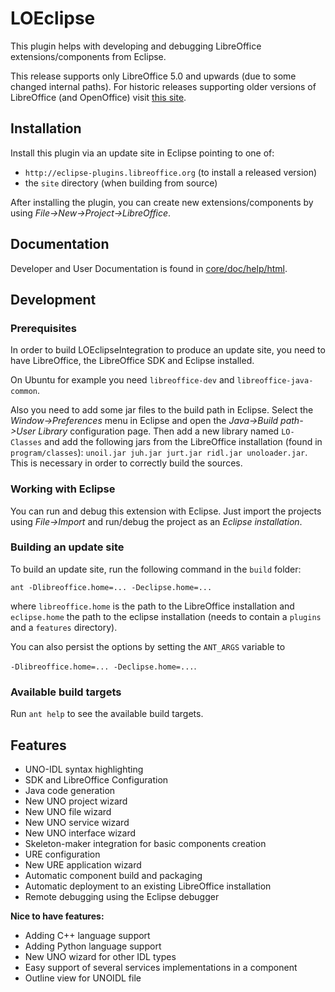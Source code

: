 # LOEclipse

This plugin helps with developing and debugging LibreOffice extensions/components from Eclipse.

This release supports only LibreOffice 5.0 and upwards (due to some changed internal paths).
For historic releases supporting older versions of LibreOffice (and OpenOffice) visit [this site](http://bosdonnat.fr/pages/libreoffice-eclipse.html).

## Installation

Install this plugin via an update site in Eclipse pointing to one of:
* `http://eclipse-plugins.libreoffice.org` (to install a released version)
* the `site` directory (when building from source)

After installing the plugin, you can create new extensions/components by using *File->New->Project->LibreOffice*.

## Documentation

Developer and User Documentation is found in [core/doc/help/html](https://github.com/LibreOffice/loeclipse/tree/master/core/doc/help/html).

## Development

### Prerequisites
In order to build LOEclipseIntegration to produce an update site, you need to have LibreOffice, the LibreOffice SDK and Eclipse installed.

On Ubuntu for example you need `libreoffice-dev` and `libreoffice-java-common`.

Also you need to add some jar files to the build path in Eclipse. Select the *Window->Preferences* menu in Eclipse and open the *Java->Build path->User Library* configuration page. Then add a new library named `LO-Classes` and add the following jars from the LibreOffice installation (found in `program/classes`): `unoil.jar juh.jar jurt.jar ridl.jar unoloader.jar`. This is necessary in order to correctly build the sources.

### Working with Eclipse
You can run and debug this extension with Eclipse. Just import the projects using *File->Import* and run/debug the project as an *Eclipse installation*.

### Building an update site
To build an update site, run the following command in the `build` folder:

`ant -Dlibreoffice.home=... -Declipse.home=...`

where `libreoffice.home` is the path to the LibreOffice installation and `eclipse.home` the path to the eclipse installation (needs to contain a `plugins` and a `features` directory).

You can also persist the options by setting the `ANT_ARGS` variable to

`-Dlibreoffice.home=... -Declipse.home=...`.

### Available build targets
Run `ant help` to see the available build targets.

## Features
* UNO-IDL syntax highlighting
* SDK and LibreOffice Configuration
* Java code generation
* New UNO project wizard
* New UNO file wizard
* New UNO service wizard
* New UNO interface wizard
* Skeleton-maker integration for basic components creation
* URE configuration
* New URE application wizard
* Automatic component build and packaging
* Automatic deployment to an existing LibreOffice installation
* Remote debugging using the Eclipse debugger

**Nice to have features:**
 * Adding C++ language support
 * Adding Python language support
 * New UNO wizard for other IDL types
 * Easy support of several services implementations in a component
 * Outline view for UNOIDL file
